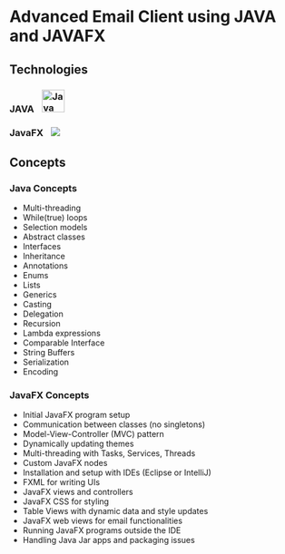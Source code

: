 # Advanced Email Client using JAVA and JAVAFX 

## Technologies

### JAVA <img src="https://brandslogos.com/wp-content/uploads/images/large/java-logo-1.png" alt="Java Logo" width="40" style="vertical-align: bottm; margin-left: 10px;">
### JavaFX <img src="https://www.klipartz.com/es/sticker-png-fyftf" style="vertical-align: bottm; margin-left: 10px;">


## Concepts

### Java Concepts
- Multi-threading
- While(true) loops
- Selection models
-  Abstract classes
- Interfaces
- Inheritance
- Annotations
- Enums
- Lists
- Generics
- Casting
- Delegation
- Recursion
- Lambda expressions
- Comparable Interface
- String Buffers
- Serialization
- Encoding

### JavaFX Concepts
- Initial JavaFX program setup
- Communication between classes (no singletons)
- Model-View-Controller (MVC) pattern
- Dynamically updating themes
- Multi-threading with Tasks, Services, Threads
- Custom JavaFX nodes
- Installation and setup with IDEs (Eclipse or IntelliJ)
- FXML for writing UIs
- JavaFX views and controllers
- JavaFX CSS for styling
- Table Views with dynamic data and style updates
- JavaFX web views for email functionalities
- Running JavaFX programs outside the IDE
- Handling Java Jar apps and packaging issues
